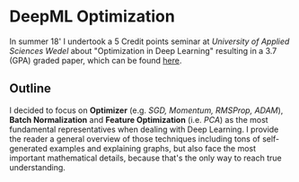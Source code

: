 # DeepML Optimization

In summer 18' I undertook a 5 Credit points seminar at *University of Applied Sciences Wedel* about "Optimization in Deep Learning" resulting in a 3.7 (GPA) graded paper, which can be found [here](paper.pdf).

## Outline
I decided to focus on **Optimizer** (e.g. *SGD, Momentum, RMSProp, ADAM*), **Batch Normalization** and **Feature Optimization** (i.e. *PCA*) as the most fundamental representatives when dealing with Deep Learning.
I provide the reader a general overview of those techniques including tons of self-generated examples and explaining graphs, but also face the most important mathematical details, because that's the only way to reach true understanding.
